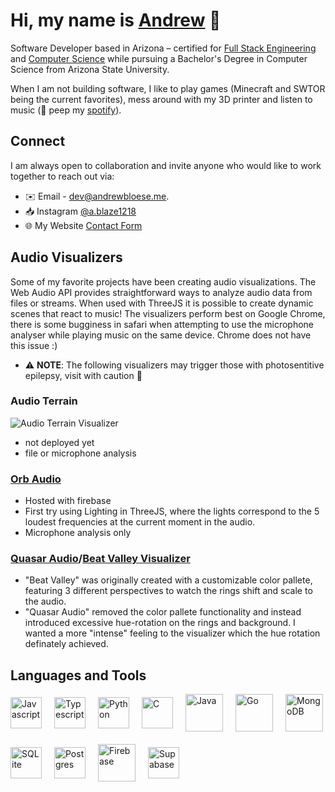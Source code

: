 # Hi, my name is [Andrew](https://andrewbloese.me) 👋
Software Developer based in Arizona – certified for [Full Stack Engineering](https://www.codecademy.com/profiles/AndrewBloese/certificates/ffd0f42cce1a44e9a0108b365047a0a6) and [Computer Science](https://www.codecademy.com/profiles/AndrewBloese/certificates/05009c20e9174378acd37e6c2d0fbfc4) while pursuing a Bachelor's Degree in Computer Science from Arizona State University. 

When I am not building software, I like to play games (Minecraft and SWTOR being the current favorites), mess around with my 3D printer and listen to music (👀 peep my [spotify](https://open.spotify.com/user/blazethedrummer?si=db18ffd7429b4519)). 

## Connect
I am always open to collaboration and invite anyone who would like to work together to reach out via: 
- ✉️ Email - [dev@andrewbloese.me](mailto:dev@andrewbloese.me).
- 📥 Instagram [@a.blaze1218](https://www.instagram.com/a.blaze1218/)
- 🌐 My Website [Contact Form](https://andrewbloese.me)

## Audio Visualizers 
Some of my favorite projects have been creating audio visualizations. The Web Audio API provides straightforward ways to analyze audio data from files or streams. When used with ThreeJS it is possible to create dynamic scenes that react to music! 
The visualizers perform best on Google Chrome, there is some bugginess in safari when attempting to use the microphone analyser while playing music on the same device. Chrome does not have this issue :)

- ⚠️ **NOTE**: The following visualizers may trigger those with photosentitive epilepsy, visit with caution 🧐


### Audio Terrain
<img src="https://github.com/andrewbloese-00/andrewbloese-00/blob/main/audioterrain.gif" alt="Audio Terrain Visualizer" style="margin: auto"/>

- not deployed yet
- file or microphone analysis

### [Orb Audio](https://prismicaudio.web.app)
- Hosted with firebase
- First try using Lighting in ThreeJS, where the lights correspond to the 5 loudest frequencies at the current moment in the audio.
- Microphone analysis only

### [Quasar Audio](https://quasar-audio.web.app)/[Beat Valley Visualizer](https://beat-valley-visualizer.web.app)
- "Beat Valley" was originally created with a customizable color pallete, featuring 3 different perspectives to watch the rings shift and scale to the audio. 
- "Quasar Audio" removed the color pallete functionality and instead introduced excessive hue-rotation on the rings and background. I wanted a more "intense" feeling to the visualizer which the hue rotation definately achieved. 



## Languages and Tools
<div style="display:flex; flex-wrap: wrap; box-sizing: border-box; align-items: center; gap: 20px">
  <img style="width: 50px" src="https://upload.wikimedia.org/wikipedia/commons/6/6a/JavaScript-logo.png?20120221235433" alt="Javascript">
  <img style="width: 50px" src="https://upload.wikimedia.org/wikipedia/commons/thumb/4/4c/Typescript_logo_2020.svg/1024px-Typescript_logo_2020.svg.png" alt="Typescript">
  <img style="width: 50px" src="https://upload.wikimedia.org/wikipedia/commons/thumb/c/c3/Python-logo-notext.svg/935px-Python-logo-notext.svg.png" alt="Python">
  <img style="width: 50px" src="https://upload.wikimedia.org/wikipedia/commons/thumb/1/18/C_Programming_Language.svg/1853px-C_Programming_Language.svg.png" alt="C">
  <img style="height: 60px" src="https://upload.wikimedia.org/wikipedia/en/thumb/3/30/Java_programming_language_logo.svg/242px-Java_programming_language_logo.svg.png" alt="Java">
  <img style="width: 60px" src="https://go.dev/blog/go-brand/Go-Logo/PNG/Go-Logo_Blue.png" alt="Go">
  <img style="width: 60px" src="https://cdn4.iconfinder.com/data/icons/logos-3/512/mongodb-2-1024.png" alt="MongoDB">
  <img style="width: 50px" src="https://upload.wikimedia.org/wikipedia/commons/thumb/9/97/Sqlite-square-icon.svg/1200px-Sqlite-square-icon.svg.png" alt="SQLite">
  <img style="width: 50px" src="https://wiki.postgresql.org/images/3/30/PostgreSQL_logo.3colors.120x120.png" alt="Postgres">
  <img style="width: 60px" src="https://cdn4.iconfinder.com/data/icons/google-i-o-2016/512/google_firebase-2-1024.png" alt="Firebase">
  <img style="height: 50px" src="https://supabase.com/_next/image?url=%2F_next%2Fstatic%2Fmedia%2Flogo-preview.50e72501.jpg&w=3840&q=75" alt="Supabase">
</div>









<!--
**andrewbloese-00/andrewbloese-00** is a ✨ _special_ ✨ repository because its `README.md` (this file) appears on your GitHub profile.

Here are some ideas to get you started:

- 🔭 I’m currently working on ...
- 🌱 I’m currently learning ...
- 👯 I’m looking to collaborate on ...
- 🤔 I’m looking for help with ...
- 💬 Ask me about ...
- 📫 How to reach me: ...
- 😄 Pronouns: ...
- ⚡ Fun fact: ...
-->
